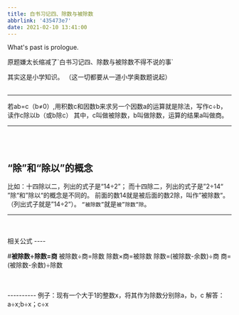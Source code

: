 ```yaml
---
title: 白书习记四、除数与被除数
abbrlink: '435473e7'
date: 2021-02-10 13:41:00
---
```

What's past is prologue.

<!--more-->原题嫌太长缩减了`白书习记四、除数与被除数不得不说的事`

其实这是小学知识。
（这一切都要从一道小学奥数题说起）
<br>
<br>


----------


若ab=c（b≠0）,用积数c和因数b来求另一个因数a的运算就是除法，写作c÷b，读作c除以b（或b除c）
其中，c叫做被除数，b叫做除数，运算的结果a叫做商。


----------
<br>
<br>

“除”和“除以”的概念
-----------

比如：十四除以二，列出的式子是“14÷2”；
而十四除二，列出的式子是”2÷14“
”除“和”除以“的概念是不同的。
前面的数14就是被后面的数2除，叫作”被除数“。（列出式子就是”14÷2“）。 
`“被除数”`就是`被”除数“除`。


----------
<br>
<br>
相关公式
----

#**被除数÷除数=商**
被除数÷商=除数
除数×商=被除数
除数=(被除数-余数)÷商
商=(被除数-余数)÷除数

<br>
<br>
----------
例子：现有一个大于1的整数x，将其作为除数分别除a，b，c
解答：
a÷x;b÷x；c÷x